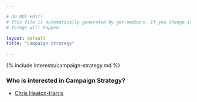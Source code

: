 ```yaml
---

# DO NOT EDIT!
# This file is automatically generated by get-members. If you change it, bad
# things will happen.

layout: default
title: "Campaign Strategy"

---
```


{% include interests/campaign-strategy.md %}

### Who is interested in Campaign Strategy?


* [Chris Heaton-Harris](../members/chris-heaton-harris.html)
